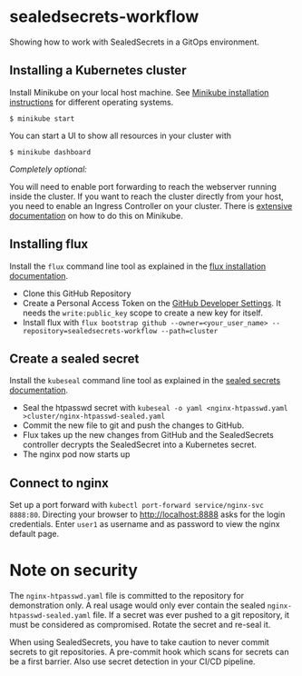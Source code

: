 # sealedsecrets-workflow

Showing how to work with SealedSecrets in a GitOps environment.

## Installing a Kubernetes cluster

Install Minikube on your local host machine. See [Minikube installation instructions](https://minikube.sigs.k8s.io/docs/start/) for different operating systems.

	$ minikube start

You can start a UI to show all resources in your cluster with

	$ minikube dashboard

_Completely optional:_

You will need to enable port forwarding to reach the webserver running inside the cluster.
If you want to reach the cluster directly from your host, you need to enable an Ingress Controller on your cluster.
There is [extensive documentation](https://minikube.sigs.k8s.io/docs/tutorials/nginx_tcp_udp_ingress/) on how to do this on Minikube.

## Installing flux

Install the `flux` command line tool as explained in the [flux installation documentation](https://fluxcd.io/docs/installation/#install-the-flux-cli).

- Clone this GitHub Repository
- Create a Personal Access Token on the [GitHub Developer Settings](https://github.com/settings/tokens). It needs the `write:public_key` scope to create a new key for itself.
- Install flux with `flux bootstrap github --owner=<your_user_name> --repository=sealedsecrets-workflow --path=cluster`

## Create a sealed secret

Install the `kubeseal` command line tool as explained in the [sealed secrets documentation](https://github.com/bitnami-labs/sealed-secrets/#homebrew).

- Seal the htpasswd secret with `kubeseal -o yaml <nginx-htpasswd.yaml >cluster/nginx-htpasswd-sealed.yaml` 
- Commit the new file to git and push the changes to GitHub.
- Flux takes up the new changes from GitHub and the SealedSecrets controller decrypts the SealedSecret into a Kubernetes secret.
- The nginx pod now starts up

## Connect to nginx

Set up a port forward with `kubectl port-forward service/nginx-svc 8888:80`.
Directing your browser to [http://localhost:8888](http://localhost:8888) asks for the login credentials.
Enter `user1` as username and as password to view the nginx default page.

# Note on security

The `nginx-htpasswd.yaml` file is committed to the repository for demonstration only.
A real usage would only ever contain the sealed `nginx-htpasswd-sealed.yaml` file.
If a secret was ever pushed to a git repository, it must be considered as compromised.
Rotate the secret and re-seal it.

When using SealedSecrets, you have to take caution to never commit secrets to git repositories.
A pre-commit hook which scans for secrets can be a first barrier.
Also use secret detection in your CI/CD pipeline.


